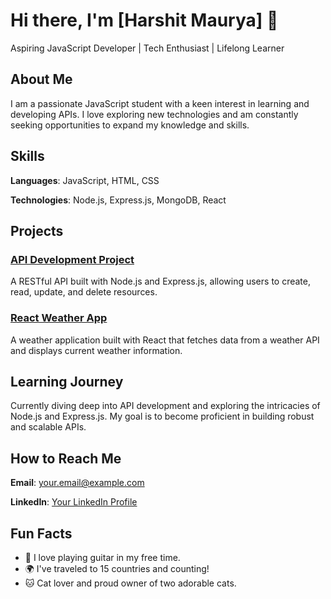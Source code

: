 # Hi there, I'm [Harshit Maurya] 👋

Aspiring JavaScript Developer | Tech Enthusiast | Lifelong Learner

## About Me

I am a passionate JavaScript student with a keen interest in learning and developing APIs. I love exploring new technologies and am constantly seeking opportunities to expand my knowledge and skills.

## Skills

**Languages**: JavaScript, HTML, CSS

**Technologies**: Node.js, Express.js, MongoDB, React

## Projects

### [API Development Project](link-to-repository)
A RESTful API built with Node.js and Express.js, allowing users to create, read, update, and delete resources.

### [React Weather App](link-to-repository)
A weather application built with React that fetches data from a weather API and displays current weather information.

## Learning Journey

Currently diving deep into API development and exploring the intricacies of Node.js and Express.js. My goal is to become proficient in building robust and scalable APIs.

## How to Reach Me

**Email**: [your.email@example.com](mailto:your.email@example.com)

**LinkedIn**: [Your LinkedIn Profile](link-to-linkedin)

## Fun Facts

- 🎸 I love playing guitar in my free time.
- 🌍 I've traveled to 15 countries and counting!
- 🐱 Cat lover and proud owner of two adorable cats.

